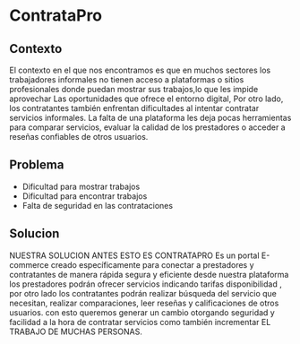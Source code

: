 # ContrataPro 
## Contexto 
El contexto en el que nos encontramos es que en muchos sectores los trabajadores informales no tienen acceso a plataformas o sitios profesionales donde puedan mostrar sus trabajos,lo que les impide aprovechar Las oportunidades que ofrece el entorno digital, Por otro lado, los contratantes también enfrentan dificultades al intentar contratar servicios informales. La falta de una plataforma les deja pocas herramientas para comparar servicios, evaluar la calidad de los prestadores o acceder a reseñas confiables de otros usuarios.

## Problema
* Dificultad para mostrar trabajos
* Dificultad para encontrar trabajos
* Falta de seguridad en las contrataciones

## Solucion
NUESTRA SOLUCION ANTES ESTO ES CONTRATAPRO Es un portal E-commerce creado específicamente para conectar a prestadores y contratantes de manera rápida segura y eficiente 
desde nuestra plataforma los prestadores podrán ofrecer servicios indicando tarifas disponibilidad , por otro lado los contratantes podrán realizar búsqueda del servicio que necesitan, realizar comparaciones, leer reseñas y calificaciones de otros usuarios. 
con esto queremos generar un cambio otorgando seguridad y facilidad a la hora de contratar servicios como también incrementar EL TRABAJO DE MUCHAS PERSONAS. 
